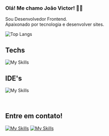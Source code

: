 
### Olá! Me chamo João Victor! ☝🏻

Sou Desenvolvedor Frontend.
<br>
Apaixonado por tecnologia e desenvolver sites. 


![Top Langs](https://github-readme-stats.vercel.app/api/top-langs/?username=jvfsccp&layout=compact)

## Techs
![My Skills](https://skillicons.dev/icons?i=html,css,tailwind,styledcomponents,js,ts,react,nextjs,python,cs,dotnet,java,figma)

## IDE's
![My Skills](https://skillicons.dev/icons?i=vscode,visualstudio,idea)
</div><br>

<div>
  <h2>Entre em contato!</h2>
  
  [![My Skills](https://skillicons.dev/icons?i=linkedin)](https://www.linkedin.com/in/joao-victor-fernandes-castro/) [![My Skills](https://skillicons.dev/icons?i=gmail)](mailto:joaovictorfernandescastro@gmail.com)
  
  
</div>

